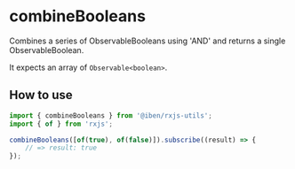 # combineBooleans

Combines a series of ObservableBooleans using 'AND' and returns a single ObservableBoolean.

It expects an array of `Observable<boolean>`.

## How to use

```typescript
import { combineBooleans } from '@iben/rxjs-utils';
import { of } from 'rxjs';

combineBooleans([of(true), of(false)]).subscribe((result) => {
	// => result: true
});
```
